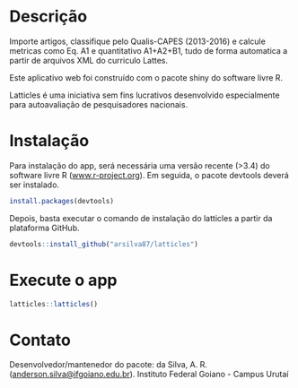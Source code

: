 # Descrição

Importe artigos, classifique pelo Qualis-CAPES (2013-2016) e calcule metricas como Eq. A1 e quantitativo A1+A2+B1, tudo de forma automatica a partir de arquivos XML do curriculo Lattes.

Este aplicativo web foi construído com o pacote shiny do software livre R.

Latticles é uma iniciativa sem fins lucrativos desenvolvido especialmente para autoavaliação de pesquisadores nacionais.

# Instalação

Para instalação do app, será necessária uma versão recente (>3.4) do software livre R (www.r-project.org). Em seguida, o pacote devtools deverá ser instalado.

```r
install.packages(devtools)
```
Depois, basta executar o comando de instalação do latticles a partir da plataforma GitHub.
```r
devtools::install_github("arsilva87/latticles")
```

# Execute o app
```r
latticles::latticles()
```

# Contato
Desenvolvedor/mantenedor do pacote: da Silva, A. R. (anderson.silva@ifgoiano.edu.br).
Instituto Federal Goiano - Campus Urutaí
